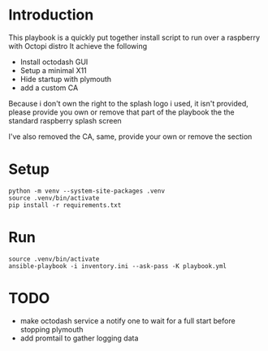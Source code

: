 # Introduction
This playbook is a quickly put together install script to run over a raspberry with Octopi distro
It achieve the following
 * Install octodash GUI
 * Setup a minimal X11
 * Hide startup with plymouth
 * add a custom CA

Because i don't own the right to the splash logo i used, it isn't provided, please provide you own or remove that part of the playbook the the standard raspberry splash screen

I've also removed the CA, same, provide your own or remove the section

# Setup
```
python -m venv --system-site-packages .venv
source .venv/bin/activate
pip install -r requirements.txt
```
# Run
```
source .venv/bin/activate
ansible-playbook -i inventory.ini --ask-pass -K playbook.yml
```


# TODO
 * make octodash service a notify one to wait for a full start before stopping plymouth
 * add promtail to gather logging data
